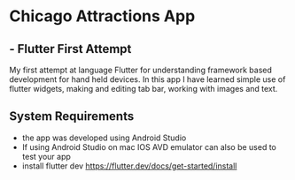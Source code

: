 # Chicago Attractions App
## - Flutter First Attempt
My first attempt at language Flutter for understanding framework based development for hand held devices.
In this app I have learned simple use of flutter widgets, making and editing tab bar, working with images and text. 
## System Requirements
- the app was developed using Android Studio
- If using Android Studio on mac IOS AVD emulator can also be used to test your app
- install flutter dev https://flutter.dev/docs/get-started/install

